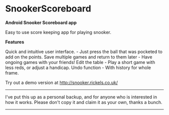 SnookerScoreboard
=================

**Android Snooker Scoreboard app**

Easy to use score keeping app for playing snooker.

**Features**

Quick and intuitive user interface. - Just press the ball that was pocketed to add on the points.
Save multiple games and return to them later - Have ongoing games with your friends!
Edit the table - Play a short game with less reds, or adjust a handicap.
Undo function - With history for whole frame.

Try out a demo version at http://snooker.rickels.co.uk/

************
I've put this up as a personal backup, and for anyone who is interested in how it works.
Please don't copy it and claim it as your own, thanks a bunch.
************
